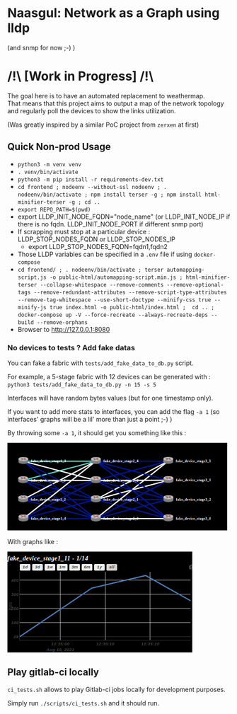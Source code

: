 # Naasgul: Network as a Graph using lldp
(and snmp for now ;-) )

# /!\ [Work in Progress] /!\

The goal here is to have an automated replacement to weathermap.  
That means that this project aims to output a map of the network topology and regularly poll the devices to show the links utilization.

(Was greatly inspired by a similar PoC project from `zerxen` at first)

## Quick Non-prod Usage

- `python3 -m venv venv`
- `. venv/bin/activate`
- `python3 -m pip install -r requirements-dev.txt`
- `cd frontend ; nodeenv --without-ssl nodeenv ; . nodeenv/bin/activate ; npm install terser -g ; npm install html-minifier-terser -g ; cd ..`
- `export REPO_PATH=$(pwd)`
- export LLDP_INIT_NODE_FQDN="node_name" (or LLDP_INIT_NODE_IP if there is no fqdn. LLDP_INIT_NODE_PORT if different snmp port)
- If scrapping must stop at a particular device : LLDP_STOP_NODES_FQDN or LLDP_STOP_NODES_IP
  - export LLDP_STOP_NODES_FQDN=fqdn1,fqdn2
- Those LLDP variables can be specified in a `.env` file if using `docker-compose`
- `cd frontend/ ; . nodeenv/bin/activate ; terser automapping-script.js -o public-html/automapping-script.min.js ; html-minifier-terser --collapse-whitespace --remove-comments --remove-optional-tags --remove-redundant-attributes --remove-script-type-attributes --remove-tag-whitespace --use-short-doctype --minify-css true --minify-js true index.html -o public-html/index.html ;  cd .. ; docker-compose up -V --force-recreate --always-recreate-deps --build --remove-orphans`
- Browser to http://127.0.0.1:8080

### No devices to tests ? Add fake datas

You can fake a fabric with `tests/add_fake_data_to_db.py` script.

For example, a 5-stage fabric with 12 devices can be generated with : `python3 tests/add_fake_data_to_db.py -n 15 -s 5`

Interfaces will have random bytes values (but for one timestamp only).

If you want to add more stats to interfaces, you can add the flag `-a 1` (so interfaces' graphs will be a lil' more than just a point ;-) )

By throwing some `-a 1`, it should get you something like this :

![alt text](https://github.com/jpmondet/Naasgul/raw/master/resources/sample_5_stages_fabric.png "Sample 5-stage fabric")

With graphs like :

![alt text](https://github.com/jpmondet/Naasgul/raw/master/resources/sample_iface_graph.png "Sample iface graph")

## Play gitlab-ci locally

`ci_tests.sh` allows to play Gitlab-ci jobs locally for development purposes.

Simply run `./scripts/ci_tests.sh` and it should run.
